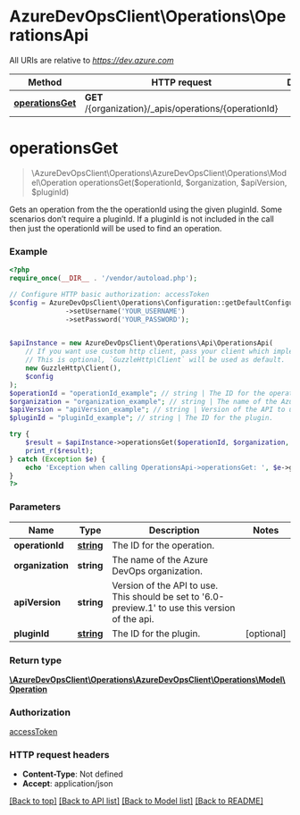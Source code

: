# AzureDevOpsClient\Operations\OperationsApi

All URIs are relative to *https://dev.azure.com*

Method | HTTP request | Description
------------- | ------------- | -------------
[**operationsGet**](OperationsApi.md#operationsGet) | **GET** /{organization}/_apis/operations/{operationId} | 


# **operationsGet**
> \AzureDevOpsClient\Operations\AzureDevOpsClient\Operations\Model\Operation operationsGet($operationId, $organization, $apiVersion, $pluginId)



Gets an operation from the the operationId using the given pluginId.  Some scenarios don’t require a pluginId. If a pluginId is not included in the call then just the operationId will be used to find an operation.

### Example
```php
<?php
require_once(__DIR__ . '/vendor/autoload.php');

// Configure HTTP basic authorization: accessToken
$config = AzureDevOpsClient\Operations\Configuration::getDefaultConfiguration()
              ->setUsername('YOUR_USERNAME')
              ->setPassword('YOUR_PASSWORD');


$apiInstance = new AzureDevOpsClient\Operations\Api\OperationsApi(
    // If you want use custom http client, pass your client which implements `GuzzleHttp\ClientInterface`.
    // This is optional, `GuzzleHttp\Client` will be used as default.
    new GuzzleHttp\Client(),
    $config
);
$operationId = "operationId_example"; // string | The ID for the operation.
$organization = "organization_example"; // string | The name of the Azure DevOps organization.
$apiVersion = "apiVersion_example"; // string | Version of the API to use.  This should be set to '6.0-preview.1' to use this version of the api.
$pluginId = "pluginId_example"; // string | The ID for the plugin.

try {
    $result = $apiInstance->operationsGet($operationId, $organization, $apiVersion, $pluginId);
    print_r($result);
} catch (Exception $e) {
    echo 'Exception when calling OperationsApi->operationsGet: ', $e->getMessage(), PHP_EOL;
}
?>
```

### Parameters

Name | Type | Description  | Notes
------------- | ------------- | ------------- | -------------
 **operationId** | [**string**](../Model/.md)| The ID for the operation. |
 **organization** | **string**| The name of the Azure DevOps organization. |
 **apiVersion** | **string**| Version of the API to use.  This should be set to &#39;6.0-preview.1&#39; to use this version of the api. |
 **pluginId** | [**string**](../Model/.md)| The ID for the plugin. | [optional]

### Return type

[**\AzureDevOpsClient\Operations\AzureDevOpsClient\Operations\Model\Operation**](../Model/Operation.md)

### Authorization

[accessToken](../../README.md#accessToken)

### HTTP request headers

 - **Content-Type**: Not defined
 - **Accept**: application/json

[[Back to top]](#) [[Back to API list]](../../README.md#documentation-for-api-endpoints) [[Back to Model list]](../../README.md#documentation-for-models) [[Back to README]](../../README.md)

